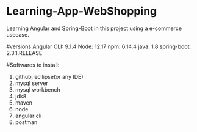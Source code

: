 # Learning-App-WebShopping
Learning Angular and Spring-Boot in this project using a e-commerce usecase.

#versions Angular CLI: 9.1.4 Node: 12.17 npm: 6.14.4 java: 1.8 spring-boot: 2.3.1.RELEASE

#Softwares to install:

1. github, ecllipse(or any IDE)
2. mysql server
3. mysql workbench
4. jdk8
5. maven
6. node
7. angular cli
8. postman

